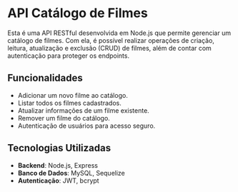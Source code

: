 # API Catálogo de Filmes

Esta é uma API RESTful desenvolvida em Node.js que permite gerenciar um catálogo de filmes. Com ela, é possível realizar operações de criação, leitura, atualização e exclusão (CRUD) de filmes, além de contar com autenticação para proteger os endpoints.

## Funcionalidades

- Adicionar um novo filme ao catálogo.
- Listar todos os filmes cadastrados.
- Atualizar informações de um filme existente.
- Remover um filme do catálogo.
- Autenticação de usuários para acesso seguro.

## Tecnologias Utilizadas

- **Backend**: Node.js, Express
- **Banco de Dados**: MySQL, Sequelize
- **Autenticação**: JWT, bcrypt
